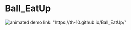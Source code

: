 # Ball_EatUp
<img src="./Assets/demo.gif" alt="animated"/>
demo link: "https://th-10.github.io/Ball_EatUp/"
